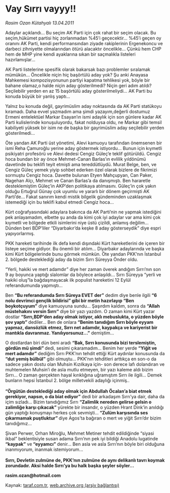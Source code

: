# Vay Sırrı vayyy!!

*Rasim Ozan Kütahyalı 13.04.2011*

<div class="yazi"><p>Adaylar açıklandı... Bu seçim AK Parti için çok rahat bir seçim olacak. Bu seçim,hükümet partisi hiç zorlanmadan %45’i geçecektir... %45’i geçen oy oranını AK Parti, kendi performansından ziyade rakiplerinin Ergenekoncu ve darbeci zihniyette olmalarından ötürü alacaktır öncelikle... Çünkü hem CHP hem de MHP yine kendi ayaklarına sıkan bir saçmalıkla listeleri hazırlamışlar...</p>
<p>AK Parti listelerine spesifik olarak bakarsak bazı problemler sıralamak mümükün... Öncelikle niçin hiç başörtülü aday yok? Şu anki Anayasa Mahkemesi kompozisyonunun partiyi kapatma tehlikesi yok, böyle bir bahane olamaz,o halde niçin aday gösterilmedi? Niçin geri adım atıldı? Seçilebilir yerden en az 15 başörtülü aday gösterilmeliydi... AK Parti bu konuda büyük bir yanlış yaptı...</p>
<p>Yalnız bu konuda değil, gayrimüslim aday noktasında da AK Parti statükoyu kıramadı. Daha evvel yazmadım ama şimdi yazayım,değerli dostumuz Ermeni entelektüel Markar Esayan’ın ismi adaylık için son günlere kadar AK Parti kulislerinde konuşuluyordu, fakat nolduysa oldu, ne Markar gibi temsil kabiliyeti yüksek bir isim ne de başka bir gayrimüslim aday seçilebilir yerden gösterilmedi...</p>
<p>Öte yandan AK Parti üst yönetimi, Alevi kamuoyu tarafından önemsenen bir ismi Reha Çamuroğlu yerine aday göstermek istiyordu... Bunun için kıymetli psikiyatri profesörü ve Alevi dedesi Cengiz Güleç’e teklif götürüldü. Cengiz hoca bundan bir ay önce Mehmet-Canan Barlas’ın evlilik yıldönümü davetinde bu teklifi teyit etmişti ama tereddütlüydü. Murat Belge, ben, ve Cengiz Güleç yemek yiyip sohbet ederken özel olarak bizlere de fikrimizi sormuştu Cengiz hoca. Davette bulunan Etyen Mahçupyan, Can Paker, Nagehan Alçı, Mehmet ve Canan Barlas’a da danışmıştı. Ben hararetle desteklemiştim Güleç’in AKP’den politikaya atılmasını. Güleç’in çok yakın olduğu Ertuğrul Günay çok uyumlu ve yararlı bir dönem geçirmişti AK Parti’de... Fakat sanırım kendi mistik bilgelik gündeminden uzaklaşmak istemediği için bu teklifi kabul etmedi Cengiz hoca...</p>
<p>Kürt coğrafyasındaki adaylara bakınca da AK Parti’nin ne yapmak istediğini pek anlayamadım, elbette şu anda da kimi çok iyi adaylar var ama kimi çok kıymetli ve bölgede etkili isimlerini niye üstü çizildi, anlamış değilim... Dünden beri BDP’liler “Diyarbakır’da keşke 8 aday gösterseydik” diye espri yapıyorlarmış.</p>
<p>PKK hareketi tarihinde ilk defa kendi dışındaki Kürt hareketlerini de içeren bir listeye seçime gidiyor. Bu önemli bir atılım... Diyarbakır adaylarında ve başka kimi Kürt bölgelerinde bunu görmek mümkün. Öte yandan PKK’nın İstanbul 2. bölgede desteklediği aday da bizim Sırrı Süreyya Önder oldu.</p>
<p>“Yerli, hakiki ve mert adamdır” diye her zaman överek andığım Sırrı’nın son 9 ay boyunca yaptığı slalomlar da böylece anlaşıldı... Sırrı Süreyya “yerli ve hakiki oluş”la bağdaşmayacak ilk populist hareketini 12 Eylül referandumunda yapmıştı...</p>
<p>Ben <strong>“Bu referandumda Sırrı Süreya EVET der”</strong> dedim diye benle ilgili <strong>“6 nolu devrimci gençlik bildirisi” gibi bir metin hazırlayıp “Ben boykotçuyum”</strong> diye kamuoyuna sundu... Şaşırdım kaldım, sonra da <strong>“Allah müstehakını versin Sırrı“</strong> diye bir yazı yazdım. O zaman kimi Kürt yazar dostlar <strong>“Sırrı,BDP’den aday olmak istiyor, aklı mebuslukta, o yüzden böyle şov yaptı” </strong>dediler... Ben de onlara <strong>“Benim tanıdığım Sırrı böyle eyyam yapmaz, dansözlük etmez, Sırrı net adamdır, kaypakça ve kariyerist bir mantıkla davranmaz. Yanılıyorsunuz...”</strong> demiştim...</p>
<p>O dostlardan biri dün beni aradı <strong>“Bak, Sırrı konusunda bizi terslemiştin, gördün mü şimdi” </strong>dedi, sesimi çıkaramadım... Benim her yerde <strong>“Yiğit ve mert adamdır”</strong> dediğim Sırrı PKK’nın tehdit ettiği Kürt aydınlar konusunda da <strong>“dut yemiş bülbül”</strong> gibi olmuştu... PKK’nın tehditleri arttıkça en son-o da sadece yakın dostu olan Muhsin Kızılkaya için- son derece lafı dolandıran ve muhtemelen Muhsin’i de asla mutlu etmeyen, bir yazı kaleme aldı bizim Sırrı... O zaman gerçekten hayal kırıklığına uğramıştım Sırrı ile ilgili... Demek bunların hepsi İstanbul 2. bölge milletvekili adaylığı içinmiş..<br/><br/><strong>“Örgütün desteklediği aday olmak için Abdullah Öcalan’a biat etmek gerekiyor, napsın, o da biat ediyor”</strong> dedi bir arkadaşım Sırrı’ya dair, daha da içim sızladı... Bizim tanıdığımız Sırrı <strong>“Zalimlik nereden gelirse gelsin o zalimliğe karşı çıkacak”</strong> yürekte bir insandır, o yüzden Hrant Dink’in anıldığı gün yaptığı konuşmayı herkes çok sevmişti...<strong> “Zulüm karşısında ses çıkarmamak puştluktur” </strong>diye Agos’ta bağıran o mert ve yiğit Sırrı’dır bizim tanıdığımız...</p>
<p>Şivan Perwer, Orhan Miroğlu, Mehmet Metiner tehdit edildiğinde “siyasi ikbal” beklentisiyle susan adama Sırrı’nın pek iyi bildiği Anadolu lugatinde <strong>“kaypak”</strong> ve<strong> “eyyamcı”</strong> denir... Ben asla ve asla Sırrı’nın böyle biri olduğuna inanmıyorum, inanmak istemiyorum...<br/><br/><strong>Sırrı, Devletin zulmüne de, PKK’nın zulmüne de aynı delikanlı tavrı koymak zorundadır. Aksi halde Sırrı’ya bu halk başka şeyler söyler...</strong></p>
<p><strong>rasim.ozan@hotmail.com</strong></p>
</div>

Kaynak: [taraf.com.tr](http://www.taraf.com.tr/rasim-ozan-kutahyali/makale-vay-sirri-vayyy.htm), [web.archive.org (arşiv bağlantısı)](http://web.archive.org/web/20131109011815/http://www.taraf.com.tr/rasim-ozan-kutahyali/makale-vay-sirri-vayyy.htm)
